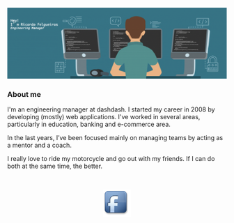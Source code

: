 


![Ricardo Felgueiras header image](https://raw.githubusercontent.com/ricardofelgueiras/ricardofelgueiras/master/images/header_image.png "Header image")

### About me 
I'm an engineering manager at dashdash. I started my career in 2008 by developing (mostly) web applications. I've worked in several areas, particularly in education, banking and e-commerce area.

In the last years, I’ve been focused mainly on managing teams by acting as a mentor and a coach.

I really love to ride my motorcycle and go out with my friends. If I can do both at the same time, the better.

<br/>

<div align="center">

[![alt text][1.1]][1]
<!-- [![alt text][2.1]][2]
[![alt text][3.1]][3]
[![alt text][4.1]][4]
[![alt text][5.1]][5] 

<!-- [1.1]: http://i.imgur.com/tXSoThF.png (twitter icon)
[2.1]: http://i.imgur.com/P3YfQoD.png (facebook icon)
[3.1]: http://i.imgur.com/0o48UoR.png (github icon) -->
[1.1]: https://raw.githubusercontent.com/ricardofelgueiras/ricardofelgueiras/master/images/facebook.png (facebook icon)
<!-- [2.1]: https://raw.githubusercontent.com/ricardofelgueiras/ricardofelgueiras/master/images/facebook_icon.jpg (facebook icon)
[3.1]: https://raw.githubusercontent.com/ricardofelgueiras/ricardofelgueiras/master/images/instagram_icon.jpg (instagram icon)
[4.1]: https://raw.githubusercontent.com/ricardofelgueiras/ricardofelgueiras/master/images/linkedIn_icon.png (linkedIn icon)
[5.1]: https://raw.githubusercontent.com/ricardofelgueiras/ricardofelgueiras/master/images/github_icon.png (github icon)
-->

[1]: https://www.facebook.com/ricardo.p.felgueiras/

<!-- [1]: https://twitter.com/RicFelgueiras
[2]: https://www.facebook.com/ricardo.p.felgueiras/
[3]: https://www.instagram.com/armindofelgueiras/
[4]: https://www.linkedin.com/in/ricardo-felgueiras/
[5]: https://github.com/ricardofelgueiras
-->

</div> 